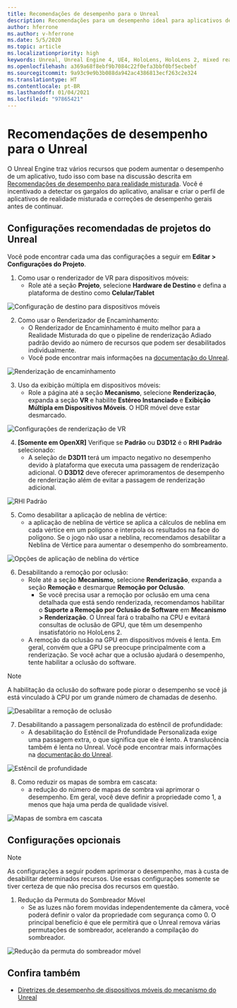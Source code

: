 ```yaml
---
title: Recomendações de desempenho para o Unreal
description: Recomendações para um desempenho ideal para aplicativos de realidade misturada no Unreal
author: hferrone
ms.author: v-hferrone
ms.date: 5/5/2020
ms.topic: article
ms.localizationpriority: high
keywords: Unreal, Unreal Engine 4, UE4, HoloLens, HoloLens 2, mixed reality, performance, optimization, settings, documentation
ms.openlocfilehash: a369a68f8ebf9b7084c22f0efa3bbf0bf5ecbebf
ms.sourcegitcommit: 9a93c9e9b3b088da942ac4386813ecf263c2e324
ms.translationtype: HT
ms.contentlocale: pt-BR
ms.lasthandoff: 01/04/2021
ms.locfileid: "97865421"
---
```

# <a name="performance-recommendations-for-unreal"></a>Recomendações de desempenho para o Unreal

O Unreal Engine traz vários recursos que podem aumentar o desempenho de um aplicativo, tudo isso com base na discussão descrita em [Recomendações de desempenho para realidade misturada](../platform-capabilities-and-apis/understanding-performance-for-mixed-reality.md). Você é incentivado a detectar os gargalos do aplicativo, analisar e criar o perfil de aplicativos de realidade misturada e correções de desempenho gerais antes de continuar.

## <a name="recommended-unreal-project-settings"></a>Configurações recomendadas de projetos do Unreal
Você pode encontrar cada uma das configurações a seguir em **Editar > Configurações do Projeto**.

1. Como usar o renderizador de VR para dispositivos móveis:
    * Role até a seção **Projeto**, selecione **Hardware de Destino** e defina a plataforma de destino como **Celular/Tablet**

![Configuração de destino para dispositivos móveis](images/unreal/performance-recommendations-img-01.png)

2. Como usar o Renderizador de Encaminhamento: 
    * O Renderizador de Encaminhamento é muito melhor para a Realidade Misturada do que o pipeline de renderização Adiado padrão devido ao número de recursos que podem ser desabilitados individualmente. 
    * Você pode encontrar mais informações na [documentação do Unreal](https://docs.unrealengine.com/Platforms/VR/DevelopVR/VRPerformance/index.html).

![Renderização de encaminhamento](images/unreal/performance-recommendations-img-04.png)

3. Uso da exibição múltipla em dispositivos móveis:
    * Role a página até a seção **Mecanismo**, selecione **Renderização**, expanda a seção **VR** e habilite **Estéreo Instanciado** e **Exibição Múltipla em Dispositivos Móveis**. O HDR móvel deve estar desmarcado.

![Configurações de renderização de VR](images/unreal/performance-recommendations-img-03.png)

4. **[Somente em OpenXR]** Verifique se **Padrão** ou **D3D12** é o **RHI Padrão** selecionado:
    * A seleção de **D3D11** terá um impacto negativo no desempenho devido à plataforma que executa uma passagem de renderização adicional. O **D3D12** deve oferecer aprimoramentos de desempenho de renderização além de evitar a passagem de renderização adicional.

![RHI Padrão](images/unreal/performance-recommendations-img-09.png)

5. Como desabilitar a aplicação de neblina de vértice: 
    * a aplicação de neblina de vértice se aplica a cálculos de neblina em cada vértice em um polígono e interpola os resultados na face do polígono. Se o jogo não usar a neblina, recomendamos desabilitar a Neblina de Vértice para aumentar o desempenho do sombreamento.

![Opções de aplicação de neblina do vértice](images/unreal/performance-recommendations-img-05.png)

6. Desabilitando a remoção por oclusão:
    * Role até a seção **Mecanismo**, selecione **Renderização**, expanda a seção **Remoção** e desmarque **Remoção por Oclusão**.
        + Se você precisa usar a remoção por oclusão em uma cena detalhada que está sendo renderizada, recomendamos habilitar o **Suporte a Remoção por Oclusão de Software** em **Mecanismo > Renderização**. O Unreal fará o trabalho na CPU e evitará consultas de oclusão de GPU, que têm um desempenho insatisfatório no HoloLens 2.
    * A remoção da oclusão na GPU em dispositivos móveis é lenta. Em geral, convém que a GPU se preocupe principalmente com a renderização. Se você achar que a oclusão ajudará o desempenho, tente habilitar a oclusão do software. 

> [!NOTE]
> A habilitação da oclusão do software pode piorar o desempenho se você já está vinculado à CPU por um grande número de chamadas de desenho.

![Desabilitar a remoção de oclusão](images/unreal/performance-recommendations-img-02.png)

7. Desabilitando a passagem personalizada do estêncil de profundidade:
    * A desabilitação do Estêncil de Profundidade Personalizada exige uma passagem extra, o que significa que ele é lento. A translucência também é lenta no Unreal. Você pode encontrar mais informações na [documentação do Unreal](https://docs.unrealengine.com/Engine/Performance/Guidelines/index.html).

![Estêncil de profundidade](images/unreal/performance-recommendations-img-06.png)

8. Como reduzir os mapas de sombra em cascata: 
    * a redução do número de mapas de sombra vai aprimorar o desempenho. Em geral, você deve definir a propriedade como 1, a menos que haja uma perda de qualidade visível. 

![Mapas de sombra em cascata](images/unreal/performance-recommendations-img-07.png)

## <a name="optional-settings"></a>Configurações opcionais

> [!NOTE]
> As configurações a seguir podem aprimorar o desempenho, mas à custa de desabilitar determinados recursos. Use essas configurações somente se tiver certeza de que não precisa dos recursos em questão.

1. Redução da Permuta do Sombreador Móvel
    * Se as luzes não forem movidas independentemente da câmera, você poderá definir o valor da propriedade com segurança como 0. O principal benefício é que ele permitirá que o Unreal remova várias permutações de sombreador, acelerando a compilação do sombreador.

![Redução da permuta do sombreador móvel](images/unreal/performance-recommendations-img-08.png)

## <a name="see-also"></a>Confira também
* [Diretrizes de desempenho de dispositivos móveis do mecanismo do Unreal]( https://docs.unrealengine.com/Platforms/Mobile/Performance/index.html)